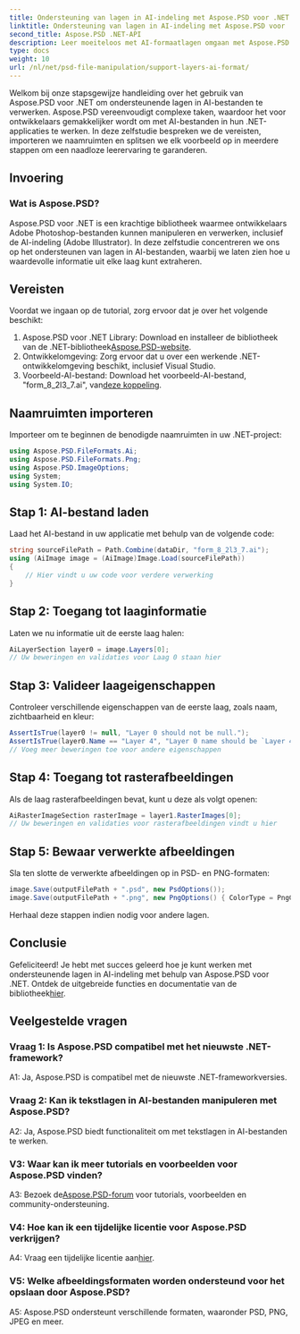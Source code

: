 ```yaml
---
title: Ondersteuning van lagen in AI-indeling met Aspose.PSD voor .NET
linktitle: Ondersteuning van lagen in AI-indeling met Aspose.PSD voor .NET
second_title: Aspose.PSD .NET-API
description: Leer moeiteloos met AI-formaatlagen omgaan met Aspose.PSD voor .NET. Volg onze stapsgewijze handleiding voor naadloze integratie en manipulatie.
type: docs
weight: 10
url: /nl/net/psd-file-manipulation/support-layers-ai-format/
---
```

Welkom bij onze stapsgewijze handleiding over het gebruik van Aspose.PSD voor .NET om ondersteunende lagen in AI-bestanden te verwerken. Aspose.PSD vereenvoudigt complexe taken, waardoor het voor ontwikkelaars gemakkelijker wordt om met AI-bestanden in hun .NET-applicaties te werken. In deze zelfstudie bespreken we de vereisten, importeren we naamruimten en splitsen we elk voorbeeld op in meerdere stappen om een naadloze leerervaring te garanderen.
## Invoering
### Wat is Aspose.PSD?
Aspose.PSD voor .NET is een krachtige bibliotheek waarmee ontwikkelaars Adobe Photoshop-bestanden kunnen manipuleren en verwerken, inclusief de AI-indeling (Adobe Illustrator). In deze zelfstudie concentreren we ons op het ondersteunen van lagen in AI-bestanden, waarbij we laten zien hoe u waardevolle informatie uit elke laag kunt extraheren.
## Vereisten
Voordat we ingaan op de tutorial, zorg ervoor dat je over het volgende beschikt:
1.  Aspose.PSD voor .NET Library: Download en installeer de bibliotheek van de .NET-bibliotheek[Aspose.PSD-website](https://releases.aspose.com/psd/net/).
2. Ontwikkelomgeving: Zorg ervoor dat u over een werkende .NET-ontwikkelomgeving beschikt, inclusief Visual Studio.
3. Voorbeeld-AI-bestand: Download het voorbeeld-AI-bestand, "form_8_2l3_7.ai", van[deze koppeling](Your-Download-Link).
## Naamruimten importeren
Importeer om te beginnen de benodigde naamruimten in uw .NET-project:
```csharp
using Aspose.PSD.FileFormats.Ai;
using Aspose.PSD.FileFormats.Png;
using Aspose.PSD.ImageOptions;
using System;
using System.IO;
```
## Stap 1: AI-bestand laden
Laad het AI-bestand in uw applicatie met behulp van de volgende code:
```csharp
string sourceFilePath = Path.Combine(dataDir, "form_8_2l3_7.ai");
using (AiImage image = (AiImage)Image.Load(sourceFilePath))
{
    // Hier vindt u uw code voor verdere verwerking
}
```
## Stap 2: Toegang tot laaginformatie
Laten we nu informatie uit de eerste laag halen:
```csharp
AiLayerSection layer0 = image.Layers[0];
// Uw beweringen en validaties voor Laag 0 staan hier
```
## Stap 3: Valideer laageigenschappen
Controleer verschillende eigenschappen van de eerste laag, zoals naam, zichtbaarheid en kleur:
```csharp
AssertIsTrue(layer0 != null, "Layer 0 should not be null.");
AssertIsTrue(layer0.Name == "Layer 4", "Layer 0 name should be `Layer 4`");
// Voeg meer beweringen toe voor andere eigenschappen
```
## Stap 4: Toegang tot rasterafbeeldingen
Als de laag rasterafbeeldingen bevat, kunt u deze als volgt openen:
```csharp
AiRasterImageSection rasterImage = layer1.RasterImages[0];
// Uw beweringen en validaties voor rasterafbeeldingen vindt u hier
```
## Stap 5: Bewaar verwerkte afbeeldingen
Sla ten slotte de verwerkte afbeeldingen op in PSD- en PNG-formaten:
```csharp
image.Save(outputFilePath + ".psd", new PsdOptions());
image.Save(outputFilePath + ".png", new PngOptions() { ColorType = PngColorType.TruecolorWithAlpha });
```
Herhaal deze stappen indien nodig voor andere lagen.
## Conclusie

Gefeliciteerd! Je hebt met succes geleerd hoe je kunt werken met ondersteunende lagen in AI-indeling met behulp van Aspose.PSD voor .NET. Ontdek de uitgebreide functies en documentatie van de bibliotheek[hier](https://reference.aspose.com/psd/net/).

## Veelgestelde vragen

### Vraag 1: Is Aspose.PSD compatibel met het nieuwste .NET-framework?

A1: Ja, Aspose.PSD is compatibel met de nieuwste .NET-frameworkversies.

### Vraag 2: Kan ik tekstlagen in AI-bestanden manipuleren met Aspose.PSD?

A2: Ja, Aspose.PSD biedt functionaliteit om met tekstlagen in AI-bestanden te werken.

### V3: Waar kan ik meer tutorials en voorbeelden voor Aspose.PSD vinden?

 A3: Bezoek de[Aspose.PSD-forum](https://forum.aspose.com/c/psd/34) voor tutorials, voorbeelden en community-ondersteuning.

### V4: Hoe kan ik een tijdelijke licentie voor Aspose.PSD verkrijgen?

 A4: Vraag een tijdelijke licentie aan[hier](https://purchase.aspose.com/temporary-license/).

### V5: Welke afbeeldingsformaten worden ondersteund voor het opslaan door Aspose.PSD?

A5: Aspose.PSD ondersteunt verschillende formaten, waaronder PSD, PNG, JPEG en meer.
